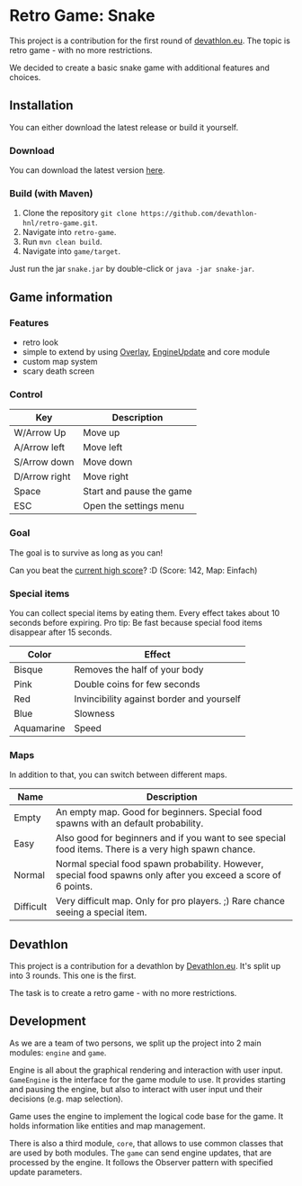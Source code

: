 # Retro Game: Snake
This project is a contribution for the first round of [devathlon.eu](https://devathlon.eu).
The topic is retro game - with no more restrictions.

We decided to create a basic snake game with additional features and choices.

## Installation
You can either download the latest release or build it yourself.

### Download
You can download the latest version [here](https://github.com/devathlon-hnl/retro-game/releases/download/v1.0/snake.jar).

### Build (with Maven)
1. Clone the repository `git clone https://github.com/devathlon-hnl/retro-game.git`.
2. Navigate into `retro-game`.
3. Run `mvn clean build`.
4. Navigate into `game/target`.

Just run the jar `snake.jar` by double-click or `java -jar snake-jar`.

## Game information
### Features
- retro look
- simple to extend by using [Overlay](https://github.com/devathlon-hnl/retro-game/blob/master/engine/src/main/java/de/devathlon/hnl/engine/internal/window/overlay/Overlay.java), [EngineUpdate](https://github.com/devathlon-hnl/retro-game/blob/master/core/src/main/java/de/devathlon/hnl/core/update/EngineUpdate.java) and core module
- custom map system
- scary death screen

### Control
| Key           | Description              |
|---------------|--------------------------|
| W/Arrow Up    | Move up                  |
| A/Arrow left  | Move left                |
| S/Arrow down  | Move down                |
| D/Arrow right | Move right               |
| Space         | Start and pause the game |
| ESC           | Open the settings menu   |

### Goal
The goal is to survive as long as you can!

Can you beat the [current high score](https://twitter.com/L_LeonDE/status/1170280978067185665)? :D
(Score: 142, Map: Einfach)

### Special items
You can collect special items by eating them. 
Every effect takes about 10 seconds before expiring.
Pro tip: Be fast because special food items disappear after 15 seconds.

| Color      | Effect                                    |
|------------|-------------------------------------------|
| Bisque     | Removes the half of your body             |
| Pink       | Double coins for few seconds              |
| Red        | Invincibility against border and yourself |
| Blue       | Slowness                                  |
| Aquamarine | Speed                                     |

### Maps
In addition to that, you can switch between different maps.

| Name      | Description                                    |
|------------|-------------------------------------------|
| Empty     | An empty map. Good for beginners. Special food spawns with an default probability.             |
| Easy       | Also good for beginners and if you want to see special food items. There is a very high spawn chance.              |
| Normal        | Normal special food spawn probability. However, special food spawns only after you exceed a score of 6 points. |
| Difficult       | Very difficult map. Only for pro players. ;) Rare chance seeing a special item.                                  |

## Devathlon
This project is a contribution for a devathlon by [Devathlon.eu](https://devathlon.eu).
It's split up into 3 rounds.
This one is the first.

The task is to create a retro game - with no more restrictions.

## Development
As we are a team of two persons, we split up the project into 2 main modules:
`engine` and `game`.

Engine is all about the graphical rendering and interaction with user input.
`GameEngine` is the interface for the game module to use.
It provides starting and pausing the engine, but also to interact with user input und their decisions (e.g. map selection).

Game uses the engine to implement the logical code base for the game.
It holds information like entities and map management.

There is also a third module, `core`, that allows to use common classes that are used by both modules.
The `game` can send engine updates, that are processed by the engine.
It follows the Observer pattern with specified update parameters.